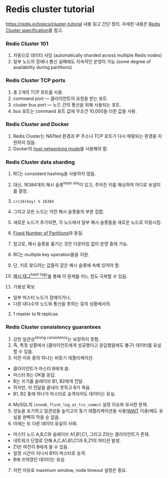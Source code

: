 # Redis cluster tutorial

https://redis.io/topics/cluster-tutorial 내용 읽고 간단 정리. 자세한 내용은 [Redis Cluster specification](https://redis.io/topics/cluster-spec)를 참고.

### Redis Cluster 101

1. 자동으로 데이터 샤딩 (automatically sharded across multiple Redis nodes)
2. 일부 노드의 장애나 통신 실패에도 지속적인 운영이 가능 (some degree of availability during partitions)

### Redis Cluster TCP ports

1. 총 2개의 TCP 포트를 사용.
2. command port ― 클라이언트의 요청을 받는 포트.
3. cluster bus port ― 노드 간의 통신을 위해 사용되는 포트.
4. bus 포트는 command 포트 값에 무조건 10,000을 더한 값을 사용.

### Redis Cluster and Docker

1. Redis Cluster는 NATted 환경과 IP 주소나 TCP 포트가 다시 매핑되는 환경을 지원하지 않음.
2. Docker의 [host networking mode](https://docs.docker.com/network/host/)를 사용해야 함.

### Redis Cluster data sharding

1. RC는 consistent hashing을 사용하지 않음.
2. 대신, 16384개의 해시 슬롯<sup>hash slot</sup>이 있고, 주어진 키를 해싱하여 어디로 보낼지를 결정.
3. `crc16(key) % 16384`
4. 그리고 모든 노드는 이런 해시 슬롯들의 부분 집합.
5. 새로운 노드가 추가되면, 각 노드에서 일부 해시 슬롯들을 새로운 노드로 이동시킴.
6. [Fixed Number of Partitions](https://github.com/codehumane/what-i-learned/blob/master/book/ddia/Distributed-Data.md#fixed-number-of-partitions)와 동일.
7. 참고로, 해시 슬롯을 옮기는 것은 다운타임 없이 운영 중에 가능.
8. RC는 multiple key operation들을 지원.
9. 단, 키로 찾으려는 값들이 같은 해시 슬롯에 속해 있어야 함.
10. [해시 태그<sup>hash tags</sup>](https://redis.io/topics/cluster-spec#keys-hash-tags)를 통해 이 문제를 어느 정도 극복할 수 있음.

1. 가용성 확보
  - 일부 마스터 노드가 장애이거나,
  - 다른 대다수의 노드와 통신을 못하는 등의 상황에서의.
2. 1 master to N replicas

### Redis Cluster consistency guarantees

1. 강한 일관성<sup>strong consistency</sup>는 보장하지 못함.
2. 즉, 특정 상황에서 (클라이언트에게 성공했다고 응답했음에도 불구) 데이터를 유실할 수 있음.
3. 이런 이유 중의 하나는 비동기 레플리케이션.
  - 클라이언트가 마스터 B에게 씀.
  - 마스터 B는 OK를 응답.
  - B는 쓰기를 슬레이브 B1, B2에게 전달.
  - 하지만, 이 전달을 끝내지 못하고 B가 죽음.
  - B1, B2 중에 하나가 마스터로 승격되어도 데이터는 유실.
4. MySQL의 `innodb_flush_log_at_trx_commit` 설정 이슈와 유사한 문제.
5. 성능을 포기하고 일관성을 높이고자 동기 레플리케이션을 사용([WAIT](https://redis.io/commands/wait) 이용)해도 유실을 완벽히 막을 순 없음.
6. 아래는 또 다른 데이터 유실의 사례.
  - 마스터 노드 A,B,C와 슬레이브 A1,B1,C1, 그리고 Z라는 클라이언트가 존재.
  - 네트워크 단절로 인해 A,C,A1,B1,C1과 B,Z1의 파티션 발생.
  - Z1은 여전히 B에게 쓸 수 있음.
  - 일정 시간이 지나서 B1이 마스터로 승격.
  - B에 쓰여졌던 데이터는 유실.
7. 이런 이유로 maximum window, node timeout 설정은 중요.
